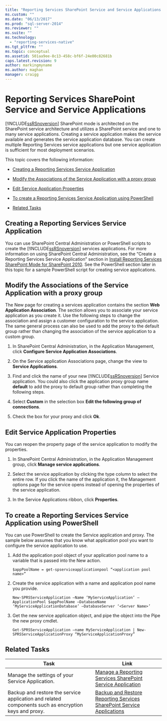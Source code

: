 ```yaml
---
title: "Reporting Services SharePoint Service and Service Applications | Microsoft Docs"
ms.custom: ""
ms.date: "06/13/2017"
ms.prod: "sql-server-2014"
ms.reviewer: ""
ms.suite: ""
ms.technology: 
  - "reporting-services-native"
ms.tgt_pltfrm: ""
ms.topic: conceptual
ms.assetid: 501aa9ee-8c13-458c-bf6f-24e00c82681b
caps.latest.revision: 9
author: markingmyname
ms.author: maghan
manager: craigg
---
```

# Reporting Services SharePoint Service and Service Applications
  [!INCLUDE[ssRSnoversion](../includes/ssrsnoversion-md.md)] SharePoint mode is architected on the SharePoint service architecture and utilizes a SharePoint service and one to many service applications. Creating a service application makes the service available and generates the service application database. You can create multiple Reporting Services service applications but one service application is sufficient for most deployment scenarios.  
  
 This topic covers the following information:  
  
-   [Creating a Reporting Services Service Application](#bkmk_createapp)  
  
-   [Modify the Associations of the Service Application with a proxy group](#bkmk_associations)  
  
-   [Edit Service Application Properties](#bkmk_editserviceapplication)  
  
-   [To create a Reporting Services Service Application using PowerShell](#bkmk_powershell_create_ssrs_serviceapp)  
  
-   [Related Tasks](#bkmk_related)  
  
##  <a name="bkmk_createapp"></a> Creating a Reporting Services Service Application  
 You can use SharePoint Central Administration or PowerShell scripts to create the [!INCLUDE[ssRSnoversion](../includes/ssrsnoversion-md.md)] services applications. For more information on using SharePoint Central Administration, see the “Create a Reporting Services Service Application” section in [Install Reporting Services SharePoint Mode for SharePoint 2010](../../2014/sql-server/install/install-reporting-services-sharepoint-mode-for-sharepoint-2010.md). See the PowerShell section later in this topic for a sample PowerShell script for creating service applications.  
  
##  <a name="bkmk_associations"></a> Modify the Associations of the Service Application with a proxy group  
 The New page for creating a services application contains the section **Web Application Association**. The section allows you to associate your service application as you create it. Use the following steps to change the association and assign a customer configuration to the service application. The same general process can also be used to add the proxy to the default group rather than changing the association of the service application to a custom group.  
  
1.  In SharePoint Central Administration, in the Application Management, click **Configure Service Application Associations**.  
  
2.  On the Service application Associations page, change the view to **Service Applications**.  
  
3.  Find and click the name of your new [!INCLUDE[ssRSnoversion](../includes/ssrsnoversion-md.md)] Service application. You could also click the application proxy group name **default** to add the proxy to default group rather than completing the following steps.  
  
4.  Select **Custom** in the selection box **Edit the following group of connections**.  
  
5.  Check the box for your proxy and click **Ok**.  
  
##  <a name="bkmk_editserviceapplication"></a> Edit Service Application Properties  
 You can reopen the property page of the service application to modify the properties.  
  
1.  In SharePoint Central Administration, in the Application Management group, click **Manage service applications**.  
  
2.  Select the service application by clicking the type column to select the entire row. If you click the name of the application it, the Management options page for the service opens instead of opening the properties of the service application.  
  
3.  In the Service Applications ribbon, click **Properties**.  
  
##  <a name="bkmk_powershell_create_ssrs_serviceapp"></a> To create a Reporting Services Service Application using PowerShell  
 You can use PowerShell to create the Service application and proxy. The sample below assumes that you know what application pool you want to configure the service application to use.  
  
1.  Add the application pool object of your application pool name to a variable that is passed into the New action.  
  
    ```  
    $appPoolName = get-spserviceapplicationpool “<application pool name>”  
    ```  
  
2.  Create the service application with a name and application pool name you provide.  
  
    ```  
    New-SPRSServiceApplication –Name ‘MyServiceApplication’ –ApplicationPool $appPoolName –DatabaseName ‘MyServiceApplicationDatabase’ –DatabaseServer ‘<Server Name>’  
    ```  
  
3.  Get the new service application object, and pipe the object into the Pipe the new proxy cmdlet.  
  
    ```  
    Get-SPRSServiceApplication –name MyServiceApplication | New-SPRSServiceApplicationProxy “MyServiceApplicationProxy”  
    ```  
  
##  <a name="bkmk_related"></a> Related Tasks  
  
|Task|Link|  
|----------|----------|  
|Manage the settings of your Service Application.|[Manage a Reporting Services SharePoint Service Application](../../2014/reporting-services/manage-a-reporting-services-sharepoint-service-application.md)|  
|Backup and restore the service application and related components such as encryption keys and proxy.|[Backup and Restore Reporting Services SharePoint Service Applications](../../2014/reporting-services/backup-and-restore-reporting-services-sharepoint-service-applications.md)|  
  
  
